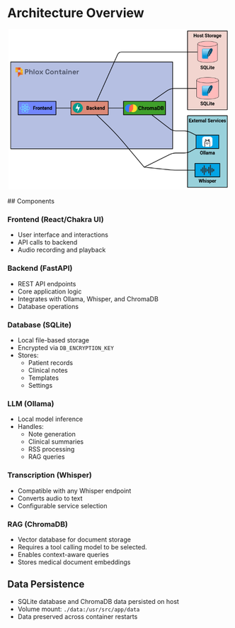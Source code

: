 # Architecture Overview
<p align="center">
<img src="images/architecture.png" width="500px" alt="Phlox Architecture"/>
</p>
## Components

### Frontend (React/Chakra UI)
- User interface and interactions
- API calls to backend
- Audio recording and playback

### Backend (FastAPI)
- REST API endpoints
- Core application logic
- Integrates with Ollama, Whisper, and ChromaDB
- Database operations

### Database (SQLite)
- Local file-based storage
- Encrypted via `DB_ENCRYPTION_KEY`
- Stores:
  - Patient records
  - Clinical notes
  - Templates
  - Settings

### LLM (Ollama)
- Local model inference
- Handles:
  - Note generation
  - Clinical summaries
  - RSS processing
  - RAG queries

### Transcription (Whisper)
- Compatible with any Whisper endpoint
- Converts audio to text
- Configurable service selection

### RAG (ChromaDB)
- Vector database for document storage
- Requires a tool calling model to be selected.
- Enables context-aware queries
- Stores medical document embeddings

## Data Persistence
- SQLite database and ChromaDB data persisted on host
- Volume mount: `./data:/usr/src/app/data`
- Data preserved across container restarts
